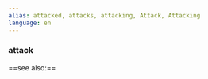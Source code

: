 ```yaml
---
alias: attacked, attacks, attacking, Attack, Attacking
language: en
---
```

### attack
==see also:== 
